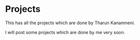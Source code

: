 # Projects
This has all the projects which are done by Tharun Kanamneni.

I will post some projects which are done by me very soon.
